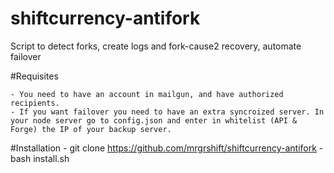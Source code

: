 # shiftcurrency-antifork
Script to detect forks, create logs and fork-cause2 recovery, automate failover

#Requisites

	- You need to have an account in mailgun, and have authorized recipients.
	- If you want failover you need to have an extra syncroized server. In your node server go to config.json and enter in whitelist (API & Forge) the IP of your backup server.

#Installation
	- git clone https://github.com/mrgrshift/shiftcurrency-antifork
	- bash install.sh


